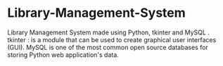 # Library-Management-System

Library Management System made using Python, tkinter and MySQL  . tkinter : is a module that can be used to create graphical user interfaces (GUI). MySQL is one of the most common open source databases for storing Python web application's data.
